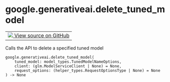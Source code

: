 
# google.generativeai.delete_tuned_model

<!-- Insert buttons and diff -->

<table class="tfo-notebook-buttons tfo-api nocontent">
<td>
  <a target="_blank" href="https://github.com/google/generative-ai-python/blob/master/google/generativeai/models.py#L453-L467">
    <img src="https://www.tensorflow.org/images/GitHub-Mark-32px.png" />
    View source on GitHub
  </a>
</td>
</table>



Calls the API to delete a specified tuned model


<pre class="devsite-click-to-copy prettyprint lang-py tfo-signature-link">
<code>google.generativeai.delete_tuned_model(
    tuned_model: model_types.TunedModelNameOptions,
    client: (glm.ModelServiceClient | None) = None,
    request_options: (helper_types.RequestOptionsType | None) = None
) -> None
</code></pre>



<!-- Placeholder for "Used in" -->
